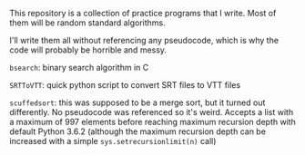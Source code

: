 This repository is a collection of practice programs that I write. Most of them will be random standard algorithms.

I'll write them all without referencing any pseudocode, which is why the code will probably be horrible and messy.

`bsearch`: binary search algorithm in C

`SRTToVTT`: quick python script to convert SRT files to VTT files

`scuffedsort`: this was supposed to be a merge sort, but it turned out differently. No pseudocode was referenced so it's weird. Accepts a list with a maximum of 997 elements before reaching maximum recursion depth with default Python 3.6.2 (although the maximum recursion depth can be increased with a simple `sys.setrecursionlimit(n)` call)
